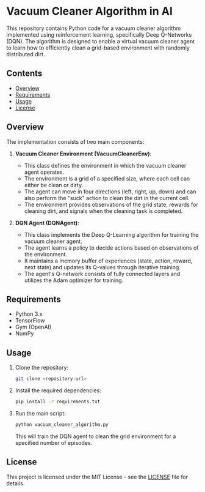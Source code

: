 # Vacuum Cleaner Algorithm in AI

This repository contains Python code for a vacuum cleaner algorithm implemented using reinforcement learning, specifically Deep Q-Networks (DQN). The algorithm is designed to enable a virtual vacuum cleaner agent to learn how to efficiently clean a grid-based environment with randomly distributed dirt.

## Contents

- [Overview](#overview)
- [Requirements](#requirements)
- [Usage](#usage)
- [License](#license)

## Overview

The implementation consists of two main components:

1. **Vacuum Cleaner Environment (VacuumCleanerEnv)**:
   - This class defines the environment in which the vacuum cleaner agent operates.
   - The environment is a grid of a specified size, where each cell can either be clean or dirty.
   - The agent can move in four directions (left, right, up, down) and can also perform the "suck" action to clean the dirt in the current cell.
   - The environment provides observations of the grid state, rewards for cleaning dirt, and signals when the cleaning task is completed.

2. **DQN Agent (DQNAgent)**:
   - This class implements the Deep Q-Learning algorithm for training the vacuum cleaner agent.
   - The agent learns a policy to decide actions based on observations of the environment.
   - It maintains a memory buffer of experiences (state, action, reward, next state) and updates its Q-values through iterative training.
   - The agent's Q-network consists of fully connected layers and utilizes the Adam optimizer for training.

## Requirements

- Python 3.x
- TensorFlow
- Gym (OpenAI)
- NumPy

## Usage

1. Clone the repository:

   ```bash
   git clone <repository-url>
   ```

2. Install the required dependencies:

   ```bash
   pip install -r requirements.txt
   ```

3. Run the main script:

   ```bash
   python vacuum_cleaner_algorithm.py
   ```

   This will train the DQN agent to clean the grid environment for a specified number of episodes.

## License

This project is licensed under the MIT License - see the [LICENSE](LICENSE) file for details.